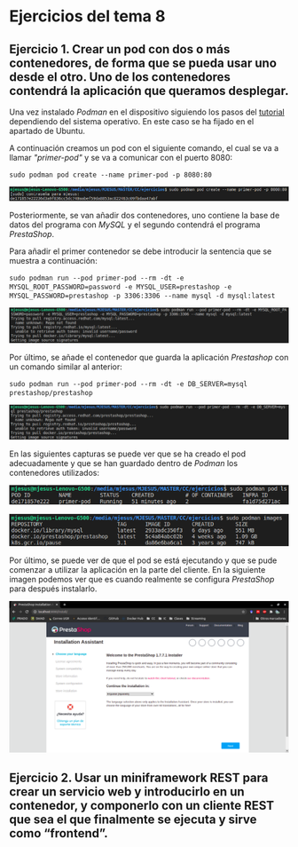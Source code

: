 # Ejercicios del tema 8

## Ejercicio 1. Crear un pod con dos o más contenedores, de forma que se pueda usar uno desde el otro. Uno de los contenedores contendrá la aplicación que queramos desplegar.

Una vez instalado *Podman* en el dispositivo siguiendo los pasos del [tutorial](https://developers.redhat.com/blog/2019/01/15/podman-managing-containers-pods/?intcmp=701f20000012ngPAAQ) dependiendo del sistema operativo. En este caso se ha fijado en el apartado de Ubuntu. 

A continuación creamos un pod con el siguiente comando, el cual se va a llamar *"primer-pod"* y se va a comunicar con el puerto 8080:

```
sudo podman pod create --name primer-pod -p 8080:80
```

![Creado pod](./imagenes/tema8/crear-pod.png "Creado pod")

Posteriormente, se van añadir dos contenedores, uno contiene la base de datos del programa con *MySQL* y el segundo contendrá el programa *PrestaShop*.

Para añadir el primer contenedor se debe introducir la sentencia que se muestra a continuación:

```
sudo podman run --pod primer-pod --rm -dt -e MYSQL_ROOT_PASSWORD=password -e MYSQL_USER=prestashop -e MYSQL_PASSWORD=prestashop -p 3306:3306 --name mysql -d mysql:latest
```

![Añadido contenedor de MySQL](./imagenes/tema8/contenedor-mysql.png "Añadido contenedor de MySQL")

Por último, se añade el contenedor que guarda la aplicación *Prestashop* con un comando similar al anterior:

```
sudo podman run --pod primer-pod --rm -dt -e DB_SERVER=mysql prestashop/prestashop
```

![Añadido contenedor de PrestaShop](./imagenes/tema8/contenedor-prestashop.png "Añadido contenedor de Prestashop")

En las siguientes capturas se puede ver que se ha creado el pod adecuadamente y que se han guardado dentro de *Podman* los contenedores utilizados:

![Lista de pods](./imagenes/tema8/pod.png "Lista de pods")

![Lista de contenedores](./imagenes/tema8/contenedores.png "Lista de contenedores")

Por último, se puede ver de que el pod se está ejecutando y que se pude comenzar a utilizar la aplicación en la parte del cliente. En la siguiente imagen podemos ver que es cuando realmente se configura *PrestaShop* para después instalarlo.

![Instalación de PrestaShop](./imagenes/tema8/prestashop.png "Instalación de PrestaShop")

## Ejercicio 2. Usar un miniframework REST para crear un servicio web y introducirlo en un contenedor, y componerlo con un cliente REST que sea el que finalmente se ejecuta y sirve como “frontend”.
